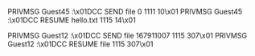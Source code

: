 PRIVMSG Guest45 :\x01DCC SEND file 0 1111 10\x01
PRIVMSG Guest45 :\x01DCC RESUME hello.txt 1115 14\x01

PRIVMSG Guest12 :\x01DCC SEND file 167911007 1115 307\x01
PRIVMSG Guest12 :\x01DCC RESUME file 1115 307\x01
